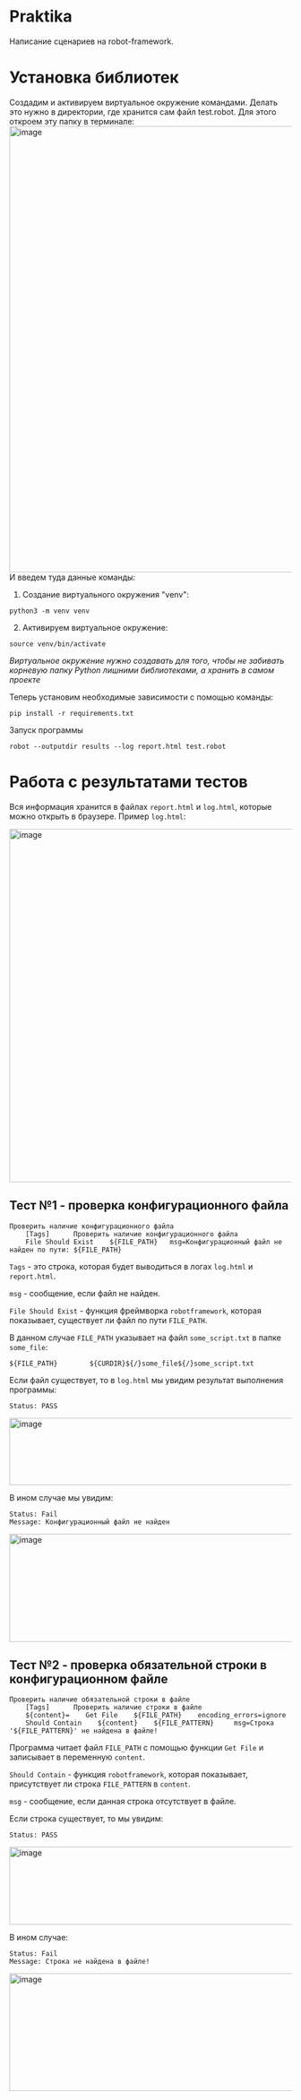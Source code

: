 # Praktika

Написание сценариев на robot-framework.

# Установка библиотек

Создадим и активируем виртуальное окружение командами. Делать это нужно в директории, где хранится сам файл test.robot.
Для этого откроем эту папку в терминале:
<img width="1280" height="797" alt="image" src="https://github.com/user-attachments/assets/a582e248-ec5f-4b96-a8db-296573dfc7e7" />
И введем туда данные команды:
1) Создание виртуального окружения "venv":
```
python3 -m venv venv
```
2) Активируем виртуальное окружение:
```
source venv/bin/activate
```
*Виртуальное окружение нужно создавать для того, чтобы не забивать корневую папку Python лишними библиотеками, а хранить в самом проекте*

Теперь установим необходимые зависимости с помощью команды:
```
pip install -r requirements.txt
```
Запуск программы
```
robot --outputdir results --log report.html test.robot
```

# Работа с результатами тестов

Вся информация хранится в файлах `report.html` и `log.html`, которые можно открыть в браузере. Пример `log.html`:

<img width="1911" height="631" alt="image" src="https://github.com/user-attachments/assets/277c7be8-bea1-490f-ab4a-4a21fe33bbf9" />

## Тест №1 - проверка конфигурационного файла

```
Проверить наличие конфигурационного файла
    [Tags]      Проверить наличие конфигурационного файла
    File Should Exist    ${FILE_PATH}   msg=Конфигурационный файл не найден по пути: ${FILE_PATH}
```
`Tags` - это строка, которая будет выводиться в логах `log.html` и `report.html`.

`msg` - сообщение, если файл не найден.

`File Should Exist` - функция фреймворка `robotframework`, которая показывает, существует ли файл по пути `FILE_PATH`.

В данном случае `FILE_PATH` указывает на файл `some_script.txt` в папке `some_file`:
```
${FILE_PATH}        ${CURDIR}${/}some_file${/}some_script.txt
```
Если файл существует, то в `log.html` мы увидим результат выполнения программы: 
```
Status: PASS
```

<img width="1817" height="120" alt="image" src="https://github.com/user-attachments/assets/59aebfa5-6513-4b0f-849d-8073216a5ef0" />

В ином случае мы увидим:
```
Status: Fail
Message: Конфигурационный файл не найден
```

<img width="1861" height="193" alt="image" src="https://github.com/user-attachments/assets/5e6628ce-006a-4cda-8a46-46d4c7ce9683" />


## Тест №2 - проверка обязательной строки в конфигурационном файле

```
Проверить наличие обязательной строки в файле
    [Tags]      Проверить наличие строки в файле
    ${content}=    Get File    ${FILE_PATH}    encoding_errors=ignore
    Should Contain    ${content}    ${FILE_PATTERN}     msg=Строка '${FILE_PATTERN}' не найдена в файле!
```

Программа читает файл `FILE_PATH` с помощью функции `Get File` и записывает в переменную `content`. 

`Should Contain` - функция `robotframework`, которая показывает, присутствует ли строка `FILE_PATTERN` в `content`. 

`msg` - сообщение, если данная строка отсутствует в файле.

Если строка существует, то мы увидим:
```
Status: PASS
```
<img width="1872" height="139" alt="image" src="https://github.com/user-attachments/assets/0c32a499-1018-4338-a5d8-040e154babac" />

В ином случае:
```
Status: Fail
Message: Строка не найдена в файле!
```
<img width="1872" height="210" alt="image" src="https://github.com/user-attachments/assets/68dacda5-6471-45d6-87d8-3596f0470f3a" />
